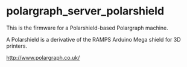 polargraph_server_polarshield
=============================

This is the firmware for a Polarshield-based Polargraph machine.  

A Polarshield is a derivative of the RAMPS Arduino Mega shield for 3D printers.

http://www.polargraph.co.uk/

